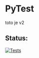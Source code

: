 # PyTest


toto je v2


## Status:

[![Tests](https://github.com/erlep/PyTest/actions/workflows/tests.yml/badge.svg)](https://github.com/erlep/PyTest/actions/workflows/tests.yml)

